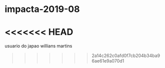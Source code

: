 # impacta-2019-08

<<<<<<< HEAD
=======
usuario do japao
willians martins
>>>>>>> 2a14c262c0afd0f7cb204b34ba96ae61e9a070d1
